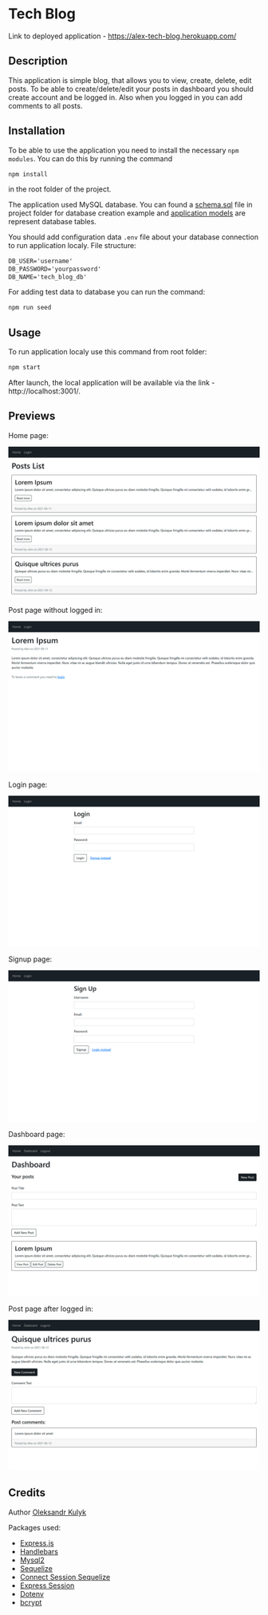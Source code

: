 # Tech Blog

Link to deployed application - https://alex-tech-blog.herokuapp.com/

## Description
This application is simple blog, that allows you to view, create, delete, edit posts. To be able to create/delete/edit your posts in dashboard you should create account and be logged in. Also when you logged in you can add comments to all posts.

## Installation
To be able to use the application you need to install the necessary `npm modules`. You can do this by running the command 

```bash
npm install
```

in the root folder of the project.

The application used MySQL database. You can found a [schema.sql](./db/schema.sql) file in project folder for database creation example and [application models](./models) are represent database tables.

You should add configuration data `.env` file about your database connection to run application localy. File structure:

```
DB_USER='username'
DB_PASSWORD='yourpassword'
DB_NAME='tech_blog_db'
```

For adding test data to database you can run the command:

```bash
npm run seed
```

## Usage
To run application localy use this command from root folder:

```bash
npm start
```

After launch, the local application will be available via the link - http://localhost:3001/.

## Previews
Home page:

![Home page](./res/localhost_3001_.jpg)

Post page without logged in:

![Post page](./res/localhost_3001_post_1.jpg)

Login page:

![Login page](./res/localhost_3001_login.jpg)

Signup page:

![Signup page](./res/localhost_3001_login(signup).jpg)

Dashboard page:

![Signup page](./res/localhost_3001_dashboard.jpg)

Post page after logged in:

![Post page](./res/localhost_3001_post_3.jpg)


## Credits
Author [Oleksandr Kulyk](https://github.com/AlexKuWerz)

Packages used:
- [Express.js](https://www.npmjs.com/package/express)
- [Handlebars](https://www.npmjs.com/package/express-handlebars)
- [Mysql2](https://www.npmjs.com/package/mysql2)
- [Sequelize](https://www.npmjs.com/package/sequelize)
- [Connect Session Sequelize](https://www.npmjs.com/package/connect-session-sequelize)
- [Express Session](https://www.npmjs.com/package/express-session)
- [Dotenv](https://www.npmjs.com/package/dotenv)
- [bcrypt](https://www.npmjs.com/package/bcrypt)
